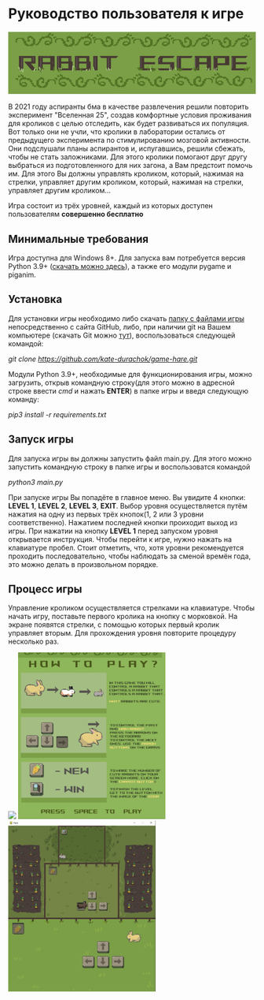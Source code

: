 # Руководство пользователя к игре
![Alt-текст](https://github.com/ninakuklina18/Garbage/blob/main/name.png)

В 2021 году аспиранты бма в качестве развлечения решили повторить эксперимент "Вселенная 25", создав комфортные условия проживания для кроликов с целью отследить, как будет развиваться их популяция. Вот только они не учли, что кролики в лаборатории остались от предыдущего эксперимента по стимулированию мозговой активности. Они подслушали планы аспирантов и, испугавшись, решили сбежать, чтобы не стать заложниками. Для этого кролики помогают друг другу выбраться из подготовленного для них загона, а Вам предстоит помочь им. Для этого Вы должны управлять кроликом, который, нажимая на стрелки, управляет другим кроликом, который, нажимая на стрелки, управляет другим кроликом... 

Игра состоит из трёх уровней, каждый из которых доступен пользователям **совершенно бесплатно**
## Минимальные требования
Игра доступна для Windows 8+. Для запуска вам потребуется версия Python 3.9+ ([скачать можно здесь](https://www.python.org/downloads/)), а также его модули pygame и piganim. 
## Установка
Для установки игры необходимо либо скачать [папку с файлами игры](https://github.com/kate-durachok/game-hare) непосредственно с сайта GitHub, либо, при наличии git на Вашем компьютере (скачать Git можно [тут](https://git-scm.com/downloads)), воспользоваться следующей командой:

*git clone https://github.com/kate-durachok/game-hare.git*

Модули Python 3.9+, необходимые для функционирования игры, можно загрузить, открыв командную строку(для этого можно в адресной строке ввести *cmd* и нажать **ENTER**) в папке игры и введя следующую команду:

*pip3 install -r requirements.txt*
## Запуск игры
Для запуска игры вы должны запустить файл main.py. Для этого можно запустить командную строку в папке игры и воспользоватся командой

*python3 main.py*

При запуске игры Вы попадёте в главное меню. Вы увидите 4 кнопки: **LEVEL 1**, **LEVEL 2**, **LEVEL 3**, **EXIT**. Выбор уровня осуществляется путём нажатия на одну из первых трёх кнопок(1, 2 или 3 уровни соответственно). Нажатием последней кнопки проиходит выход из игры.
При нажатии на кнопку **LEVEL 1** перед запуском уровня открывается инструкция. Чтобы перейти к игре, нужно нажать на клавиатуре пробел. Стоит отметить, что, хотя уровни рекомендуется проходить последовательно, чтобы наблюдать за сменой времён года, это можно делать в произвольном порядке.
## Процесс игры
Управление кроликом осуществляется стрелками на клавиатуре. Чтобы начать игру, поставьте первого кролика на кнопку с морковкой. На экране появятся стрелки, с помощью которых первый кролик управляет вторым. Для прохождения уровня повторите процедуру несколько раз.

<img src="https://github.com/ninakuklina18/Garbage/blob/main/%D0%BEx.JPG" width="300"> <img src="https://github.com/kate-durachok/game-hare/blob/main/images/bg/bg_rules.png" width="300"> <img src="https://github.com/ninakuklina18/Garbage/blob/main/-mpvCLSrYm0.jpg" width="300">
